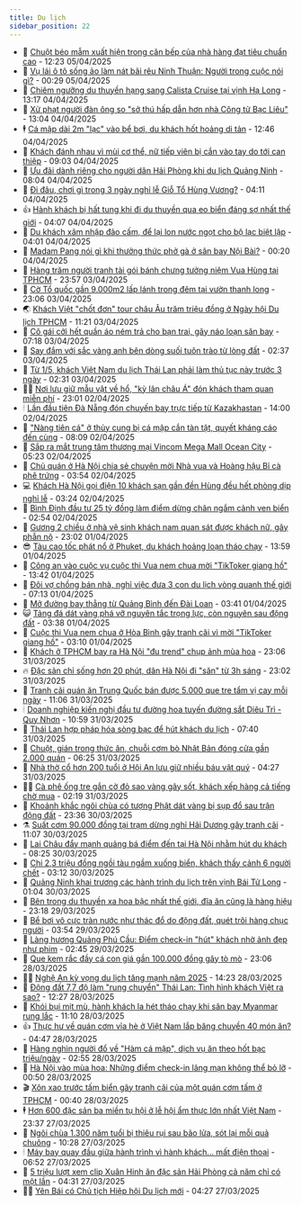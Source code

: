 ```yaml
---
title: Du lịch
sidebar_position: 22
---
```


<!-- dantri-du-lich:START -->
- 🥰 [Chuột béo mẫm xuất hiện trong căn bếp của nhà hàng đạt tiêu chuẩn cao](https://dantri.com.vn/du-lich/chuot-beo-mam-xuat-hien-trong-can-bep-cua-nha-hang-dat-tieu-chuan-cao-20250405133608676.htm) - 12:23 05/04/2025
- 🥰 [Vụ lái ô tô sống ảo làm nát bãi rêu Ninh Thuận: Người trong cuộc nói gì?](https://dantri.com.vn/du-lich/vu-lai-o-to-song-ao-lam-nat-bai-reu-ninh-thuan-nguoi-trong-cuoc-noi-gi-20250404234612431.htm) - 00:29 05/04/2025
- 🐻 [Chiêm ngưỡng du thuyền hạng sang Calista Cruise tại vịnh Hạ Long](https://dantri.com.vn/du-lich/chiem-nguong-du-thuyen-hang-sang-calista-cruise-tai-vinh-ha-long-20250404191226983.htm) - 13:17 04/04/2025
- 🤩 [Xử phạt người đàn ông so &quot;sở thú hấp dẫn hơn nhà Công tử Bạc Liêu&quot;](https://dantri.com.vn/du-lich/xu-phat-nguoi-dan-ong-so-so-thu-hap-dan-hon-nha-cong-tu-bac-lieu-20250404192754152.htm) - 13:04 04/04/2025
- 🕴 [Cá mập dài 2m &quot;lạc&quot; vào bể bơi, du khách hốt hoảng di tản](https://dantri.com.vn/du-lich/ca-map-dai-2m-lac-vao-be-boi-du-khach-hot-hoang-di-tan-20250404014545772.htm) - 12:46 04/04/2025
- 🤩 [Khách đánh nhau vì mùi cơ thể, nữ tiếp viên bị cắn vào tay do tới can thiệp](https://dantri.com.vn/du-lich/khach-danh-nhau-vi-mui-co-the-nu-tiep-vien-bi-can-vao-tay-do-toi-can-thiep-20250404143625385.htm) - 09:03 04/04/2025
- 🤠 [Ưu đãi dành riêng cho người dân Hải Phòng khi du lịch Quảng Ninh](https://dantri.com.vn/du-lich/uu-dai-danh-rieng-cho-nguoi-dan-hai-phong-khi-du-lich-quang-ninh-20250404143159810.htm) - 08:04 04/04/2025
- 💪 [Đi đâu, chơi gì trong 3 ngày nghỉ lễ Giỗ Tổ Hùng Vương?](https://dantri.com.vn/du-lich/di-dau-choi-gi-trong-3-ngay-nghi-le-gio-to-hung-vuong-20250402161357791.htm) - 04:11 04/04/2025
- 👍 [Hành khách bị hất tung khi đi du thuyền qua eo biển đáng sợ nhất thế giới](https://dantri.com.vn/du-lich/hanh-khach-bi-hat-tung-khi-di-du-thuyen-qua-eo-bien-dang-so-nhat-the-gioi-20250403173040569.htm) - 04:07 04/04/2025
- 🚦 [Du khách xâm nhập đảo cấm, để lại lon nước ngọt cho bộ lạc biệt lập](https://dantri.com.vn/du-lich/du-khach-xam-nhap-dao-cam-de-lai-lon-nuoc-ngot-cho-bo-lac-biet-lap-20250404002554403.htm) - 04:01 04/04/2025
- 💪 [Madam Pang nói gì khi thưởng thức phở gà ở sân bay Nội Bài?](https://dantri.com.vn/du-lich/madam-pang-noi-gi-khi-thuong-thuc-pho-ga-o-san-bay-noi-bai-20250404000800945.htm) - 00:20 04/04/2025
- 💃 [Hàng trăm người tranh tài gói bánh chưng tưởng niệm Vua Hùng tại TPHCM](https://dantri.com.vn/du-lich/hang-tram-nguoi-tranh-tai-goi-banh-chung-tuong-niem-vua-hung-tai-tphcm-20250404001305635.htm) - 23:57 03/04/2025
- 👺 [Cờ Tổ quốc gần 9.000m2 lấp lánh trong đêm tại vườn thanh long](https://dantri.com.vn/du-lich/co-to-quoc-gan-9000m2-lap-lanh-trong-dem-tai-vuon-thanh-long-20250402101443426.htm) - 23:06 03/04/2025
- 🌏 [Khách Việt &quot;chốt đơn&quot; tour châu Âu trăm triệu đồng ở Ngày hội Du lịch TPHCM](https://dantri.com.vn/du-lich/khach-viet-chot-don-tour-chau-au-tram-trieu-dong-o-ngay-hoi-du-lich-tphcm-20250403154407072.htm) - 11:21 03/04/2025
- 🎡 [Cô gái cởi hết quần áo ném trả cho bạn trai, gây náo loạn sân bay](https://dantri.com.vn/du-lich/co-gai-coi-het-quan-ao-nem-tra-cho-ban-trai-gay-nao-loan-san-bay-20250403120008091.htm) - 07:18 03/04/2025
- 🧰 [Say đắm với sắc vàng anh bên dòng suối tuôn trào từ lòng đất](https://dantri.com.vn/du-lich/say-dam-voi-sac-vang-anh-ben-dong-suoi-tuon-trao-tu-long-dat-20250330111052359.htm) - 02:37 03/04/2025
- 💂 [Từ 1/5, khách Việt Nam du lịch Thái Lan phải làm thủ tục này trước 3 ngày](https://dantri.com.vn/du-lich/tu-15-khach-viet-nam-du-lich-thai-lan-phai-lam-thu-tuc-nay-truoc-3-ngay-20250403083214264.htm) - 02:31 03/04/2025
- 🧑‍🏫 [Nơi lưu giữ mẫu vật về hổ, &quot;kỳ lân châu Á&quot; đón khách tham quan miễn phí](https://dantri.com.vn/du-lich/noi-luu-giu-mau-vat-ve-ho-ky-lan-chau-a-don-khach-tham-quan-mien-phi-20250402162218213.htm) - 23:01 02/04/2025
- 🕯 [Lần đầu tiên Đà Nẵng đón chuyến bay trực tiếp từ Kazakhastan](https://dantri.com.vn/du-lich/lan-dau-tien-da-nang-don-chuyen-bay-truc-tiep-tu-kazakhastan-20250402154349639.htm) - 14:00 02/04/2025
- 👀 [&quot;Nàng tiên cá&quot; ở thủy cung bị cá mập cắn tàn tật, quyết kháng cáo đến cùng](https://dantri.com.vn/du-lich/nang-tien-ca-o-thuy-cung-bi-ca-map-can-tan-tat-quyet-khang-cao-den-cung-20250402132421754.htm) - 08:09 02/04/2025
- 🎉 [Sắp ra mắt trung tâm thương mại Vincom Mega Mall Ocean City](https://dantri.com.vn/du-lich/sap-ra-mat-trung-tam-thuong-mai-vincom-mega-mall-ocean-city-20250402121418624.htm) - 05:23 02/04/2025
- 🌊 [Chủ quán ở Hà Nội chia sẻ chuyện mời Nhà vua và Hoàng hậu Bỉ cà phê trứng](https://dantri.com.vn/du-lich/chu-quan-o-ha-noi-chia-se-chuyen-moi-nha-vua-va-hoang-hau-bi-ca-phe-trung-20250401220923602.htm) - 03:54 02/04/2025
- 💻 [Khách Hà Nội gọi điện 10 khách sạn gần đền Hùng đều hết phòng dịp nghỉ lễ](https://dantri.com.vn/du-lich/khach-ha-noi-goi-dien-10-khach-san-gan-den-hung-deu-het-phong-dip-nghi-le-20250402101410430.htm) - 03:24 02/04/2025
- 💪 [Bình Định đầu tư 25 tỷ đồng làm điểm dừng chân ngắm cảnh ven biển](https://dantri.com.vn/du-lich/binh-dinh-dau-tu-25-ty-dong-lam-diem-dung-chan-ngam-canh-ven-bien-20250401220507394.htm) - 02:54 02/04/2025
- 👺 [Gương 2 chiều ở nhà vệ sinh khách nam quan sát được khách nữ, gây phẫn nộ](https://dantri.com.vn/du-lich/guong-2-chieu-o-nha-ve-sinh-khach-nam-quan-sat-duoc-khach-nu-gay-phan-no-20250401164526309.htm) - 23:02 01/04/2025
- 😎 [Tàu cao tốc phát nổ ở Phuket, du khách hoảng loạn tháo chạy](https://dantri.com.vn/du-lich/tau-cao-toc-phat-no-o-phuket-du-khach-hoang-loan-thao-chay-20250401193226826.htm) - 13:59 01/04/2025
- 🌋 [Công an vào cuộc vụ cuộc thi Vua nem chua mời &quot;TikToker giang hồ&quot;](https://dantri.com.vn/du-lich/cong-an-vao-cuoc-vu-cuoc-thi-vua-nem-chua-moi-tiktoker-giang-ho-20250401202949218.htm) - 13:42 01/04/2025
- 🌝 [Đôi vợ chồng bán nhà, nghỉ việc đưa 3 con du lịch vòng quanh thế giới](https://dantri.com.vn/du-lich/doi-vo-chong-ban-nha-nghi-viec-dua-3-con-du-lich-vong-quanh-the-gioi-20250401014824342.htm) - 07:13 01/04/2025
- 🧠 [Mở đường bay thẳng từ Quảng Bình đến Đài Loan](https://dantri.com.vn/du-lich/mo-duong-bay-thang-tu-quang-binh-den-dai-loan-20250331225432593.htm) - 03:41 01/04/2025
- 😺 [Tảng đá dát vàng phá vỡ nguyên tắc trọng lực, còn nguyên sau động đất](https://dantri.com.vn/du-lich/tang-da-dat-vang-pha-vo-nguyen-tac-trong-luc-con-nguyen-sau-dong-dat-20250331224832678.htm) - 03:38 01/04/2025
- 💂 [Cuộc thi Vua nem chua ở Hòa Bình gây tranh cãi vì mời &quot;TikToker giang hồ&quot;](https://dantri.com.vn/du-lich/cuoc-thi-vua-nem-chua-o-hoa-binh-gay-tranh-cai-vi-moi-tiktoker-giang-ho-20250401093759829.htm) - 03:10 01/04/2025
- 🌮 [Khách ở TPHCM bay ra Hà Nội &quot;đu trend&quot; chụp ảnh mùa hoa](https://dantri.com.vn/du-lich/khach-o-tphcm-bay-ra-ha-noi-du-trend-chup-anh-mua-hoa-20250328004356643.htm) - 23:06 31/03/2025
- 🔥 [Đặc sản chỉ sống hơn 20 phút, dân Hà Nội đi &quot;săn&quot; từ 3h sáng](https://dantri.com.vn/du-lich/dac-san-chi-song-hon-20-phut-dan-ha-noi-di-san-tu-3h-sang-20250331084507115.htm) - 23:02 31/03/2025
- 🦏 [Tranh cãi quán ăn Trung Quốc bán được 5.000 que tre tẩm vị cay mỗi ngày](https://dantri.com.vn/du-lich/tranh-cai-quan-an-trung-quoc-ban-duoc-5000-que-tre-tam-vi-cay-moi-ngay-20250327171252321.htm) - 11:06 31/03/2025
- 🕯 [Doanh nghiệp kiến nghị đầu tư đường hoa tuyến đường sắt Diêu Trì - Quy Nhơn](https://dantri.com.vn/du-lich/doanh-nghiep-kien-nghi-dau-tu-duong-hoa-tuyen-duong-sat-dieu-tri-quy-nhon-20250331170348561.htm) - 10:59 31/03/2025
- 🐻 [Thái Lan hợp pháp hóa sòng bạc để hút khách du lịch](https://dantri.com.vn/du-lich/thai-lan-hop-phap-hoa-song-bac-de-hut-khach-du-lich-20250331143342700.htm) - 07:40 31/03/2025
- 🥸 [Chuột, gián trong thức ăn, chuỗi cơm bò Nhật Bản đóng cửa gần 2.000 quán](https://dantri.com.vn/du-lich/chuot-gian-trong-thuc-an-chuoi-com-bo-nhat-ban-dong-cua-gan-2000-quan-20250331121405798.htm) - 06:25 31/03/2025
- 💂 [Nhà thờ cổ hơn 200 tuổi ở Hội An lưu giữ nhiều báu vật quý](https://dantri.com.vn/du-lich/nha-tho-co-hon-200-tuoi-o-hoi-an-luu-giu-nhieu-bau-vat-quy-20250328164142621.htm) - 04:27 31/03/2025
- 🧑‍💻 [Cà phê ống tre gắn cờ đỏ sao vàng gây sốt, khách xếp hàng cả tiếng chờ mua](https://dantri.com.vn/du-lich/ca-phe-ong-tre-gan-co-do-sao-vang-gay-sot-khach-xep-hang-ca-tieng-cho-mua-20250330112027636.htm) - 02:19 31/03/2025
- 💪 [Khoảnh khắc ngôi chùa có tượng Phật dát vàng bị sụp đổ sau trận động đất](https://dantri.com.vn/du-lich/khoanh-khac-ngoi-chua-co-tuong-phat-dat-vang-bi-sup-do-sau-tran-dong-dat-20250330232101746.htm) - 23:36 30/03/2025
- ⚗️ [Suất cơm 90.000 đồng tại trạm dừng nghỉ Hải Dương gây tranh cãi](https://dantri.com.vn/du-lich/suat-com-90000-dong-tai-tram-dung-nghi-hai-duong-gay-tranh-cai-20250330174056808.htm) - 11:07 30/03/2025
- 🌁 [Lai Châu đẩy mạnh quảng bá điểm đến tại Hà Nội nhằm hút du khách](https://dantri.com.vn/du-lich/lai-chau-day-manh-quang-ba-diem-den-tai-ha-noi-nham-hut-du-khach-20250330131439211.htm) - 08:25 30/03/2025
- 🧰 [Chi 2,3 triệu đồng ngồi tàu ngầm xuống biển, khách thấy cảnh 6 người chết](https://dantri.com.vn/du-lich/chi-23-trieu-dong-ngoi-tau-ngam-xuong-bien-khach-thay-canh-6-nguoi-chet-20250329232038226.htm) - 03:12 30/03/2025
- 🧰 [Quảng Ninh khai trương các hành trình du lịch trên vịnh Bái Tử Long](https://dantri.com.vn/du-lich/quang-ninh-khai-truong-cac-hanh-trinh-du-lich-tren-vinh-bai-tu-long-20250329204815887.htm) - 01:04 30/03/2025
- 🎉 [Bên trong du thuyền xa hoa bậc nhất thế giới, đĩa ăn cũng là hàng hiệu](https://dantri.com.vn/du-lich/ben-trong-du-thuyen-xa-hoa-bac-nhat-the-gioi-dia-an-cung-la-hang-hieu-20250327155037885.htm) - 23:18 29/03/2025
- 🤩 [Bể bơi vô cực tràn nước như thác đổ do động đất, quét trôi hàng chục người](https://dantri.com.vn/du-lich/be-boi-vo-cuc-tran-nuoc-nhu-thac-do-do-dong-dat-quet-troi-hang-chuc-nguoi-20250329102131414.htm) - 03:54 29/03/2025
- 👺 [Làng hương Quảng Phú Cầu: Điểm check-in &quot;hút&quot; khách nhờ ảnh đẹp như phim](https://dantri.com.vn/du-lich/lang-huong-quang-phu-cau-diem-check-in-hut-khach-nho-anh-dep-nhu-phim-20250228222239534.htm) - 02:45 29/03/2025
- 🧠 [Que kem rắc đầy cá con giá gần 100.000 đồng gây tò mò](https://dantri.com.vn/du-lich/que-kem-rac-day-ca-con-gia-gan-100000-dong-gay-to-mo-20250328121139732.htm) - 23:06 28/03/2025
- 👨‍🏫 [Nghệ An kỳ vọng du lịch tăng mạnh năm 2025](https://dantri.com.vn/du-lich/nghe-an-ky-vong-du-lich-tang-manh-nam-2025-20250328152625859.htm) - 14:23 28/03/2025
- 🦅 [Động đất 7,7 độ làm &quot;rung chuyển&quot; Thái Lan: Tình hình khách Việt ra sao?](https://dantri.com.vn/du-lich/dong-dat-77-do-lam-rung-chuyen-thai-lan-tinh-hinh-khach-viet-ra-sao-20250328191254385.htm) - 12:27 28/03/2025
- 🌊 [Khói bụi mịt mù, hành khách la hét tháo chạy khi sân bay Myanmar rung lắc](https://dantri.com.vn/du-lich/khoi-bui-mit-mu-hanh-khach-la-het-thao-chay-khi-san-bay-myanmar-rung-lac-20250328180357972.htm) - 11:10 28/03/2025
- 👍 [Thực hư về quán cơm vỉa hè ở Việt Nam lắp băng chuyền 40 món ăn?](https://dantri.com.vn/du-lich/thuc-hu-ve-quan-com-via-he-o-viet-nam-lap-bang-chuyen-40-mon-an-20250328113110054.htm) - 04:47 28/03/2025
- 🫶 [Hàng nghìn người đổ về &quot;Hàm cá mập&quot;, dịch vụ ăn theo hốt bạc triệu/ngày](https://dantri.com.vn/du-lich/hang-nghin-nguoi-do-ve-ham-ca-map-dich-vu-an-theo-hot-bac-trieungay-20250327082853654.htm) - 02:55 28/03/2025
- 💯 [Hà Nội vào mùa hoa: Những điểm check-in lãng mạn không thể bỏ lỡ](https://dantri.com.vn/du-lich/ha-noi-vao-mua-hoa-nhung-diem-check-in-lang-man-khong-the-bo-lo-20250328003008364.htm) - 00:50 28/03/2025
- 🎬 [Xôn xao trước tấm biển gây tranh cãi của một quán cơm tấm ở TPHCM](https://dantri.com.vn/du-lich/xon-xao-truoc-tam-bien-gay-tranh-cai-cua-mot-quan-com-tam-o-tphcm-20250327231107711.htm) - 00:40 28/03/2025
- 🕴 [Hơn 600 đặc sản ba miền tụ hội ở lễ hội ẩm thực lớn nhất Việt Nam](https://dantri.com.vn/du-lich/hon-600-dac-san-ba-mien-tu-hoi-o-le-hoi-am-thuc-lon-nhat-viet-nam-20250327223921715.htm) - 23:37 27/03/2025
- 🦅 [Ngôi chùa 1.300 năm tuổi bị thiêu rụi sau bão lửa, sót lại mỗi quả chuông](https://dantri.com.vn/du-lich/ngoi-chua-1300-nam-tuoi-bi-thieu-rui-sau-bao-lua-sot-lai-moi-qua-chuong-20250327164043662.htm) - 10:28 27/03/2025
- 🕯 [Máy bay quay đầu giữa hành trình vì hành khách… mất điện thoại](https://dantri.com.vn/du-lich/may-bay-quay-dau-giua-hanh-trinh-vi-hanh-khach-mat-dien-thoai-20250327120930654.htm) - 06:52 27/03/2025
- 🥸 [5 triệu lượt xem clip Xuân Hinh ăn đặc sản Hải Phòng cả năm chỉ có một lần](https://dantri.com.vn/du-lich/5-trieu-luot-xem-clip-xuan-hinh-an-dac-san-hai-phong-ca-nam-chi-co-mot-lan-20250327105829050.htm) - 04:31 27/03/2025
- 👨‍🏫 [Yên Bái có Chủ tịch Hiệp hội Du lịch mới](https://dantri.com.vn/du-lich/yen-bai-co-chu-tich-hiep-hoi-du-lich-moi-20250327110804613.htm) - 04:27 27/03/2025<!-- dantri-du-lich:END -->
